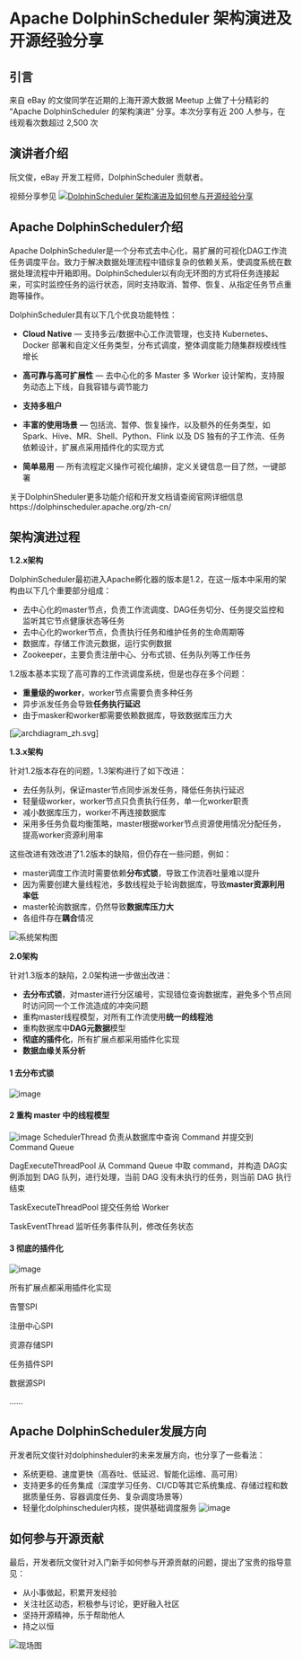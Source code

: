 # Apache DolphinScheduler 架构演进及开源经验分享 

## 引言
来自 eBay 的文俊同学在近期的上海开源大数据 Meetup 上做了十分精彩的 “Apache DolphinScheduler 的架构演进” 分享。本次分享有近 200 人参与，在线观看次数超过 2,500 次

## 演讲者介绍

阮文俊，eBay 开发工程师，DolphinScheduler 贡献者。

视频分享参见
[![ DolphinScheduler 架构演进及如何参与开源经验分享 ](https://user-images.githubusercontent.com/15833811/126284089-249f1084-f1bf-40b2-bbd8-892f2ff28a31.png)](https://www.bilibili.com/video/BV11M4y1T7VT)



## Apache DolphinScheduler介绍

Apache DolphinScheduler是一个分布式去中心化，易扩展的可视化DAG工作流任务调度平台。致力于解决数据处理流程中错综复杂的依赖关系，使调度系统在数据处理流程中开箱即用。DolphinScheduler以有向无环图的方式将任务连接起来，可实时监控任务的运行状态，同时支持取消、暂停、恢复、从指定任务节点重跑等操作。

DolphinScheduler具有以下几个优良功能特性：

- **Cloud Native** — 支持多云/数据中心工作流管理，也支持 Kubernetes、Docker 部署和自定义任务类型，分布式调度，整体调度能力随集群规模线性增长

- **高可靠与高可扩展性** — 去中心化的多 Master 多 Worker 设计架构，支持服务动态上下线，自我容错与调节能力

- **支持多租户**

- **丰富的使用场景** — 包括流、暂停、恢复操作，以及额外的任务类型，如 Spark、Hive、MR、Shell、Python、Flink 以及 DS 独有的子工作流、任务依赖设计，扩展点采用插件化的实现方式

- **简单易用** — 所有流程定义操作可视化编排，定义关键信息一目了然，一键部署

关于DolphinSheduler更多功能介绍和开发文档请查阅官网详细信息https://dolphinscheduler.apache.org/zh-cn/


## 架构演进过程

**1.2.x架构**

DolphinScheduler最初进入Apache孵化器的版本是1.2，在这一版本中采用的架构由以下几个重要部分组成：

- 去中心化的master节点，负责工作流调度、DAG任务切分、任务提交监控和监听其它节点健康状态等任务
- 去中心化的worker节点，负责执行任务和维护任务的生命周期等
- 数据库，存储工作流元数据，运行实例数据
- Zookeeper，主要负责注册中心、分布式锁、任务队列等工作任务

1.2版本基本实现了高可靠的工作流调度系统，但是也存在多个问题：

- **重量级的worker**，worker节点需要负责多种任务
- 异步派发任务会导致**任务执行延迟**
- 由于masker和worker都需要依赖数据库，导致数据库压力大

[![archdiagram_zh.svg](https://dolphinscheduler.apache.org/img/archdiagram_zh.svg)]



**1.3.x架构**

针对1.2版本存在的问题，1.3架构进行了如下改进：

- 去任务队列，保证master节点同步派发任务，降低任务执行延迟
- 轻量级worker，worker节点只负责执行任务，单一化worker职责
- 减小数据库压力，worker不再连接数据库
- 采用多任务负载均衡策略，master根据worker节点资源使用情况分配任务，提高worker资源利用率

这些改进有效改进了1.2版本的缺陷，但仍存在一些问题，例如：

- master调度工作流时需要依赖**分布式锁**，导致工作流吞吐量难以提升
- 因为需要创建大量线程池，多数线程处于轮询数据库，导致**master资源利用率低**
- master轮询数据库，仍然导致**数据库压力大**
- 各组件存在**耦合**情况

![系统架构图](https://dolphinscheduler.apache.org/img/architecture-1.3.0.jpg)



**2.0架构**

针对1.3版本的缺陷，2.0架构进一步做出改进：

- **去分布式锁**，对master进行分区编号，实现错位查询数据库，避免多个节点同时访问同一个工作流造成的冲突问题
- 重构master线程模型，对所有工作流使用**统一的线程池**
- 重构数据库中**DAG元数据**模型
- **彻底的插件化**，所有扩展点都采用插件化实现
- **数据血缘关系分析**

#### 1 去分布式锁
![image](https://user-images.githubusercontent.com/15833811/126285801-ae58d9c6-e1fe-4cba-b7fd-26098824caf9.png)

#### 2 重构 master 中的线程模型
![image](https://user-images.githubusercontent.com/15833811/126285993-a4130bed-7eb2-4af1-a728-8b06a7b51089.png)
SchedulerThread 负责从数据库中查询 Command 并提交到 Command Queue

DagExecuteThreadPool 从 Command Queue 中取 command，并构造 DAG实例添加到 DAG 队列，进行处理，当前 DAG 没有未执行的任务，则当前 DAG 执行结束

TaskExecuteThreadPool 提交任务给 Worker

TaskEventThread 监听任务事件队列，修改任务状态

#### 3 彻底的插件化
![image](https://user-images.githubusercontent.com/15833811/126286101-d8003d09-df84-4fe5-a92c-f733da450b33.png)

所有扩展点都采用插件化实现

告警SPI

注册中心SPI

资源存储SPI

任务插件SPI

数据源SPI

……


## Apache DolphinScheduler发展方向

开发者阮文俊针对dolphinsheduler的未来发展方向，也分享了一些看法：

- 系统更稳、速度更快（高吞吐、低延迟、智能化运维、高可用）
- 支持更多的任务集成（深度学习任务、CI/CD等其它系统集成、存储过程和数据质量任务、容器调度任务、复杂调度场景等）
- 轻量化dolphinscheduler内核，提供基础调度服务
![image](https://user-images.githubusercontent.com/15833811/126286160-8987ccf8-a2c6-4e3d-a2ee-881e66e527e6.png)


## 如何参与开源贡献

最后，开发者阮文俊针对入门新手如何参与开源贡献的问题，提出了宝贵的指导意见：

- 从小事做起，积累开发经验
- 关注社区动态，积极参与讨论，更好融入社区
- 坚持开源精神，乐于帮助他人
- 持之以恒

![现场图](https://user-images.githubusercontent.com/15833811/126285232-152b8b7f-5d43-439f-ae7f-77b4ece50fe6.png)
